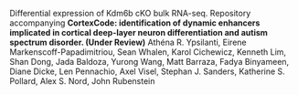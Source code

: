 Differential expression of Kdm6b cKO bulk RNA-seq. Repository accompanying 
**CortexCode: identification of dynamic enhancers implicated in cortical deep-layer neuron differentiation and autism spectrum disorder. (Under Review)** Athéna R. Ypsilanti, Eirene Markenscoff-Papadimitriou, Sean Whalen, Karol Cichewicz, Kenneth Lim, Shan Dong, Jada Baldoza, Yurong Wang, Matt Barraza, Fadya Binyameen, Diane Dicke, Len Pennachio, Axel Visel, Stephan J. Sanders, Katherine S. Pollard, Alex S. Nord, John Rubenstein
